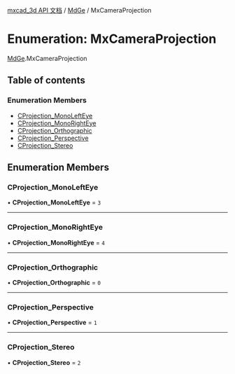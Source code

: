 [mxcad_3d API 文档](../README.md) / [MdGe](../modules/MdGe.md) / MxCameraProjection

# Enumeration: MxCameraProjection

[MdGe](../modules/MdGe.md).MxCameraProjection

## Table of contents

### Enumeration Members

- [CProjection\_MonoLeftEye](MdGe.MxCameraProjection.md#cprojection_monolefteye)
- [CProjection\_MonoRightEye](MdGe.MxCameraProjection.md#cprojection_monorighteye)
- [CProjection\_Orthographic](MdGe.MxCameraProjection.md#cprojection_orthographic)
- [CProjection\_Perspective](MdGe.MxCameraProjection.md#cprojection_perspective)
- [CProjection\_Stereo](MdGe.MxCameraProjection.md#cprojection_stereo)

## Enumeration Members

### CProjection\_MonoLeftEye

• **CProjection\_MonoLeftEye** = ``3``

___

### CProjection\_MonoRightEye

• **CProjection\_MonoRightEye** = ``4``

___

### CProjection\_Orthographic

• **CProjection\_Orthographic** = ``0``

___

### CProjection\_Perspective

• **CProjection\_Perspective** = ``1``

___

### CProjection\_Stereo

• **CProjection\_Stereo** = ``2``
